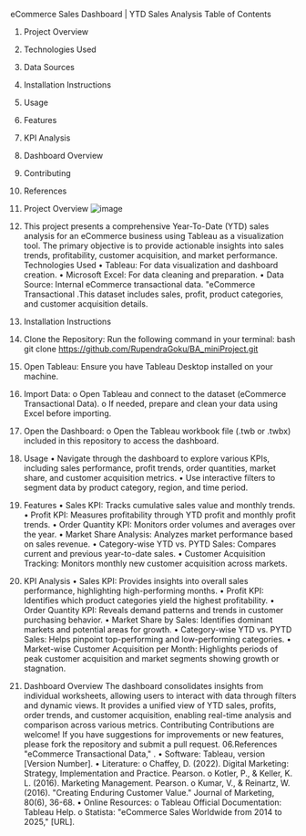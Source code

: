 eCommerce Sales Dashboard | YTD Sales Analysis
Table of Contents
1.	Project Overview
2.	Technologies Used
3.	Data Sources
4.	Installation Instructions
5.	Usage
6.	Features
7.	KPI Analysis
8.	Dashboard Overview
9.	Contributing
10.	References
01.	Project Overview
    ![image](https://github.com/user-attachments/assets/7a224b37-b775-4011-97ca-fdeca0812a25)

01. This project presents a comprehensive Year-To-Date (YTD) sales analysis for an eCommerce business using Tableau as a visualization tool. The primary objective is to provide actionable insights into sales trends, profitability, customer acquisition, and market performance.
Technologies Used
•	Tableau: For data visualization and dashboard creation.
•	Microsoft Excel: For data cleaning and preparation.
•	Data Source: Internal eCommerce transactional data.
"eCommerce Transactional .This dataset includes sales, profit, product categories, and customer acquisition details.
04. Installation Instructions
1.	Clone the Repository:
Run the following command in your terminal:
bash
git clone https://github.com/RupendraGoku/BA_miniProject.git
2.	Open Tableau:
Ensure you have Tableau Desktop installed on your machine.
3.	Import Data:
o	Open Tableau and connect to the dataset (eCommerce Transactional Data).
o	If needed, prepare and clean your data using Excel before importing.
4.	Open the Dashboard:
o	Open the Tableau workbook file (.twb or .twbx) included in this repository to access the dashboard.
05. Usage
•	Navigate through the dashboard to explore various KPIs, including sales performance, profit trends, order quantities, market share, and customer acquisition metrics.
•	Use interactive filters to segment data by product category, region, and time period.

06. Features
•	Sales KPI: Tracks cumulative sales value and monthly trends.
•	Profit KPI: Measures profitability through YTD profit and monthly profit trends.
•	Order Quantity KPI: Monitors order volumes and averages over the year.
•	Market Share Analysis: Analyzes market performance based on sales revenue.
•	Category-wise YTD vs. PYTD Sales: Compares current and previous year-to-date sales.
•	Customer Acquisition Tracking: Monitors monthly new customer acquisition across markets.
07. KPI Analysis
•	Sales KPI: Provides insights into overall sales performance, highlighting high-performing months.
•	Profit KPI: Identifies which product categories yield the highest profitability.
•	Order Quantity KPI: Reveals demand patterns and trends in customer purchasing behavior.
•	Market Share by Sales: Identifies dominant markets and potential areas for growth.
•	Category-wise YTD vs. PYTD Sales: Helps pinpoint top-performing and low-performing categories.
•	Market-wise Customer Acquisition per Month: Highlights periods of peak customer acquisition and market segments showing growth or stagnation.



05. Dashboard Overview
The dashboard consolidates insights from individual worksheets, allowing users to interact with data through filters and dynamic views. It provides a unified view of YTD sales, profits, order trends, and customer acquisition, enabling real-time analysis and comparison across various metrics.
Contributing
Contributions are welcome! If you have suggestions for improvements or new features, please fork the repository and submit a pull request.
06.References
"eCommerce Transactional Data," .
•	Software: Tableau, version [Version Number].
•	Literature:
o	Chaffey, D. (2022). Digital Marketing: Strategy, Implementation and Practice. Pearson.
o	Kotler, P., & Keller, K. L. (2016). Marketing Management. Pearson.
o	Kumar, V., & Reinartz, W. (2016). "Creating Enduring Customer Value." Journal of Marketing, 80(6), 36-68.
•	Online Resources:
o	Tableau Official Documentation: Tableau Help.
o	Statista: "eCommerce Sales Worldwide from 2014 to 2025," [URL].

